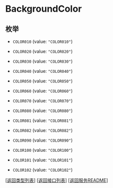 # BackgroundColor

## 枚举


* `COLOR010` (value: `"COLOR010"`)

* `COLOR020` (value: `"COLOR020"`)

* `COLOR030` (value: `"COLOR030"`)

* `COLOR040` (value: `"COLOR040"`)

* `COLOR050` (value: `"COLOR050"`)

* `COLOR060` (value: `"COLOR060"`)

* `COLOR070` (value: `"COLOR070"`)

* `COLOR080` (value: `"COLOR080"`)

* `COLOR081` (value: `"COLOR081"`)

* `COLOR082` (value: `"COLOR082"`)

* `COLOR090` (value: `"COLOR090"`)

* `COLOR100` (value: `"COLOR100"`)

* `COLOR101` (value: `"COLOR101"`)

* `COLOR102` (value: `"COLOR102"`)


[\[返回类型列表\]](README.md#类型列表)
[\[返回接口列表\]](README.md#接口列表)
[\[返回服务README\]](README.md)


